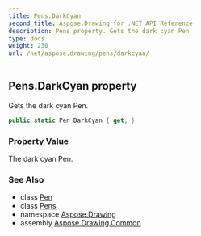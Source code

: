 ```yaml
---
title: Pens.DarkCyan
second_title: Aspose.Drawing for .NET API Reference
description: Pens property. Gets the dark cyan Pen
type: docs
weight: 230
url: /net/aspose.drawing/pens/darkcyan/
---
```

## Pens.DarkCyan property

Gets the dark cyan Pen.

```csharp
public static Pen DarkCyan { get; }
```

### Property Value

The dark cyan Pen.

### See Also

* class [Pen](../../pen/)
* class [Pens](../)
* namespace [Aspose.Drawing](../../pens/)
* assembly [Aspose.Drawing.Common](../../../)


